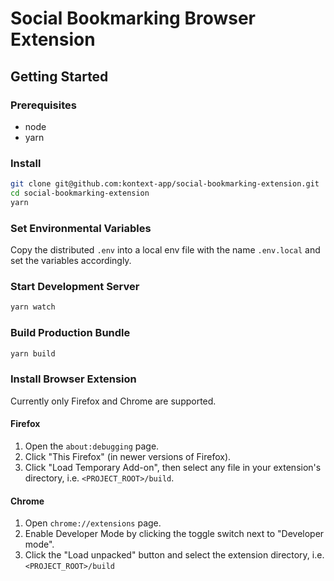 # Social Bookmarking Browser Extension

## Getting Started

### Prerequisites

- node
- yarn

### Install

```bash
git clone git@github.com:kontext-app/social-bookmarking-extension.git
cd social-bookmarking-extension
yarn
```

### Set Environmental Variables

Copy the distributed `.env` into a local env file with the name `.env.local` and set the variables accordingly.

### Start Development Server

```bash
yarn watch
```

### Build Production Bundle

```bash
yarn build
```

### Install Browser Extension

Currently only Firefox and Chrome are supported.

#### Firefox

1. Open the `about:debugging` page.
2. Click "This Firefox" (in newer versions of Firefox).
3. Click "Load Temporary Add-on", then select any file in your extension's directory, i.e. `<PROJECT_ROOT>/build`.

#### Chrome

1. Open `chrome://extensions` page.
2. Enable Developer Mode by clicking the toggle switch next to "Developer mode".
3. Click the "Load unpacked" button and select the extension directory, i.e. `<PROJECT_ROOT>/build`
